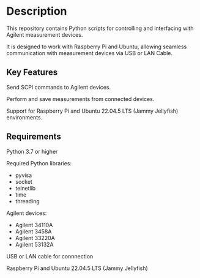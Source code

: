 # Description
This repository contains Python scripts for controlling and interfacing with Agilent measurement devices.

It is designed to work with Raspberry Pi and Ubuntu, allowing seamless communication with measurement devices via USB or LAN Cable.

## Key Features
Send SCPI commands to Agilent devices.

Perform and save measurements from connected devices.

Support for Raspberry Pi and Ubuntu 22.04.5 LTS (Jammy Jellyfish) environments.


## Requirements
Python 3.7 or higher

Required Python libraries:
* pyvisa
* socket
* telnetlib
* time
* threading

Agilent devices:
* Agilent 34110A
* Agilent 3458A
* Agilent 33220A
* Agilent 53132A 

USB or LAN cable for connnection 

Raspberry Pi and Ubuntu 22.04.5 LTS (Jammy Jellyfish)
